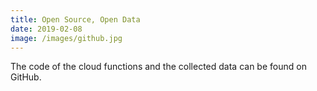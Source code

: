 ```yaml
---
title: Open Source, Open Data
date: 2019-02-08
image: /images/github.jpg
---
```


The code of the cloud functions and the collected data can be found on GitHub.